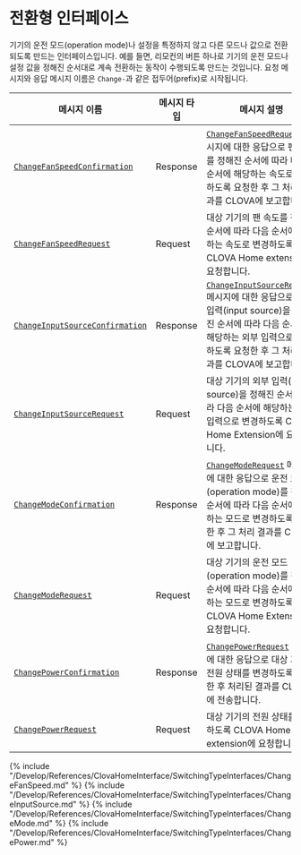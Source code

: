 # 전환형 인터페이스

기기의 운전 모드(operation mode)나 설정을 특정하지 않고 다른 모드나 값으로 전환되도록 만드는 인터페이스입니다. 예를 들면, 리모컨의 버튼 하나로 기기의 운전 모드나 설정 값을 정해진 순서대로 계속 전환하는 동작이 수행되도록 만드는 것입니다. 요청 메시지와 응답 메시지 이름은 `Change-`과 같은 접두어(prefix)로 시작됩니다.

| 메시지 이름         | 메시지 타입  | 메시지 설명                                   |
|------------------|-----------|---------------------------------------------|
| [`ChangeFanSpeedConfirmation`](#ChangeFanSpeedConfirmation)                   | Response | [`ChangeFanSpeedRequest`](#ChangeFanSpeedRequest) 메시지에 대한 응답으로 팬 속도를 정해진 순서에 따라 다음 순서에 해당하는 속도로 변경하도록 요청한 후 그 처리 결과를 CLOVA에 보고합니다. |
| [`ChangeFanSpeedRequest`](#ChangeFanSpeedRequest)                             | Request  | 대상 기기의 팬 속도를 정해진 순서에 따라 다음 순서에 해당하는 속도로 변경하도록 CLOVA Home extension에 요청합니다. |
| [`ChangeInputSourceConfirmation`](#ChangeInputSourceConfirmation)             | Response | [`ChangeInputSourceRequest`](#ChangeInputSourceRequest) 메시지에 대한 응답으로 외부 입력(input source)을 정해진 순서에 따라 다음 순서에 해당하는 외부 입력으로 변경하도록 요청한 후 그 처리 결과를 CLOVA에 보고합니다. |
| [`ChangeInputSourceRequest`](#ChangeInputSourceRequest)                       | Request  | 대상 기기의 외부 입력(input source)을 정해진 순서에 따라 다음 순서에 해당하는 외부 입력으로 변경하도록 CLOVA Home Extension에 요청합니다. |
| [`ChangeModeConfirmation`](#ChangeModeConfirmation)                           | Response | [`ChangeModeRequest`](#ChangeModeRequest) 메시지에 대한 응답으로 운전 모드(operation mode)를 정해진 순서에 따라 다음 순서에 해당하는 모드로 변경하도록 요청한 후 그 처리 결과를 CLOVA에 보고합니다. |
| [`ChangeModeRequest`](#ChangeModeRequest)                                     | Request  | 대상 기기의 운전 모드(operation mode)를 정해진 순서에 따라 다음 순서에 해당하는 모드로 변경하도록 CLOVA Home Extension에 요청합니다. |
| [`ChangePowerConfirmation`](#ChangePowerConfirmation)                         | Response | [`ChangePowerRequest`](#ChangePowerRequest) 메시지에 대한 응답으로 대상 기기의 전원 상태를 변경하도록 요청한 후 처리된 결과를 CLOVA에 전송합니다. |
| [`ChangePowerRequest`](#ChangePowerRequest)                                   | Request  | 대상 기기의 전원 상태를 변경하도록 CLOVA Home extension에 요청합니다. |

{% include "/Develop/References/ClovaHomeInterface/SwitchingTypeInterfaces/ChangeFanSpeed.md" %}
{% include "/Develop/References/ClovaHomeInterface/SwitchingTypeInterfaces/ChangeInputSource.md" %}
{% include "/Develop/References/ClovaHomeInterface/SwitchingTypeInterfaces/ChangeMode.md" %}
{% include "/Develop/References/ClovaHomeInterface/SwitchingTypeInterfaces/ChangePower.md" %}